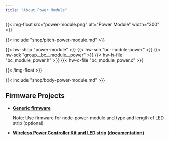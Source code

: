 ```yaml
---
title: "About Power Module"
---
```


{{< img-float src="power-module.png" alt="Power Module" width="300" >}}

{{< include "shop/pitch-power-module.md" >}}

{{< hw-shop "power-module" >}}
{{< hw-sch "bc-module-power" >}}
{{< hw-sdk "group__bc__module__power" >}}
{{< hw-h-file "bc_module_power.h" >}}
{{< hw-c-file "bc_module_power.c" >}}

{{< /img-float >}}

{{< include "shop/body-power-module.md" >}}

## Firmware Projects

* [**Generic firmware**](https://github.com/bigclownlabs/bcf-generic-node/releases)

    Note: Use firmware for node-power-module and type and length of LED strip (optional)
* [**Wireless Power Controller Kit and LED strip**](https://github.com/bigclownlabs/bcf-kit-wireless-power-controller/releases) [**(documentation)**](https://www.bigclown.com/doc/projects/radio-led-strip/)

